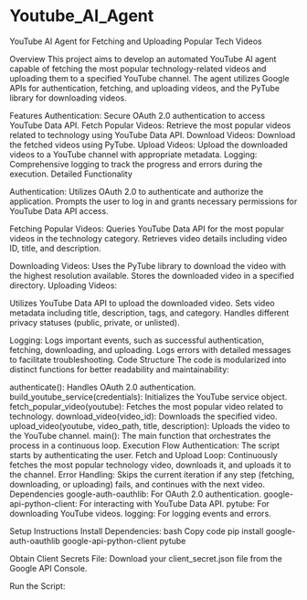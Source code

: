 # Youtube_AI_Agent

YouTube AI Agent for Fetching and Uploading Popular Tech Videos

Overview
This project aims to develop an automated YouTube AI agent capable of fetching the most popular technology-related videos and uploading them to a specified YouTube channel. The agent utilizes Google APIs for authentication, fetching, and uploading videos, and the PyTube library for downloading videos.

Features
Authentication: Secure OAuth 2.0 authentication to access YouTube Data API.
Fetch Popular Videos: Retrieve the most popular videos related to technology using YouTube Data API.
Download Videos: Download the fetched videos using PyTube.
Upload Videos: Upload the downloaded videos to a YouTube channel with appropriate metadata.
Logging: Comprehensive logging to track the progress and errors during the execution.
Detailed Functionality


Authentication:
Utilizes OAuth 2.0 to authenticate and authorize the application.
Prompts the user to log in and grants necessary permissions for YouTube Data API access.


Fetching Popular Videos:
Queries YouTube Data API for the most popular videos in the technology category.
Retrieves video details including video ID, title, and description.


Downloading Videos:
Uses the PyTube library to download the video with the highest resolution available.
Stores the downloaded video in a specified directory.
Uploading Videos:

Utilizes YouTube Data API to upload the downloaded video.
Sets video metadata including title, description, tags, and category.
Handles different privacy statuses (public, private, or unlisted).

Logging:
Logs important events, such as successful authentication, fetching, downloading, and uploading.
Logs errors with detailed messages to facilitate troubleshooting.
Code Structure
The code is modularized into distinct functions for better readability and maintainability:

authenticate(): Handles OAuth 2.0 authentication.
build_youtube_service(credentials): Initializes the YouTube service object.
fetch_popular_video(youtube): Fetches the most popular video related to technology.
download_video(video_id): Downloads the specified video.
upload_video(youtube, video_path, title, description): Uploads the video to the YouTube channel.
main(): The main function that orchestrates the process in a continuous loop.
Execution Flow
Authentication: The script starts by authenticating the user.
Fetch and Upload Loop: Continuously fetches the most popular technology video, downloads it, and uploads it to the channel.
Error Handling: Skips the current iteration if any step (fetching, downloading, or uploading) fails, and continues with the next video.
Dependencies
google-auth-oauthlib: For OAuth 2.0 authentication.
google-api-python-client: For interacting with YouTube Data API.
pytube: For downloading YouTube videos.
logging: For logging events and errors.

Setup Instructions
Install Dependencies:
bash
Copy code
pip install google-auth-oauthlib google-api-python-client pytube

Obtain Client Secrets File:
Download your client_secret.json file from the Google API Console.


Run the Script:



